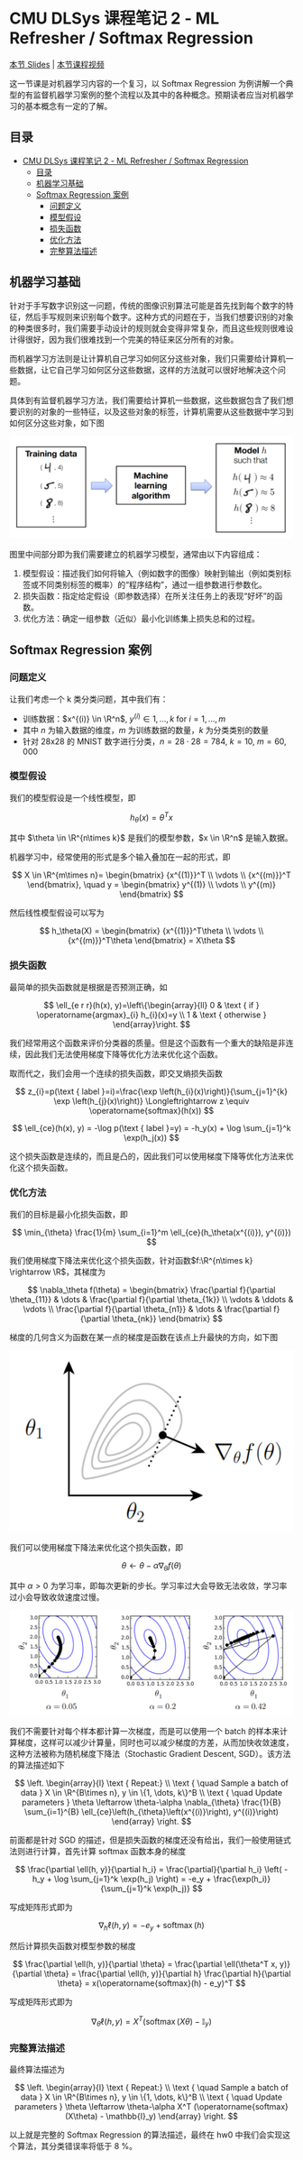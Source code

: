 # CMU DLSys 课程笔记 2 - ML Refresher / Softmax Regression

[本节 Slides](https://dlsyscourse.org/slides/softmax_regression.pdf) | [本节课程视频](https://www.bilibili.com/video/BV1Rg4y137jH?p=3&vd_source=07d6eec55261917555a5d7fb4429cab9)

这一节课是对机器学习内容的一个复习，以 Softmax Regression 为例讲解一个典型的有监督机器学习案例的整个流程以及其中的各种概念。预期读者应当对机器学习的基本概念有一定的了解。

## 目录

- [CMU DLSys 课程笔记 2 - ML Refresher / Softmax Regression](#cmu-dlsys-课程笔记-2---ml-refresher--softmax-regression)
  - [目录](#目录)
  - [机器学习基础](#机器学习基础)
  - [Softmax Regression 案例](#softmax-regression-案例)
    - [问题定义](#问题定义)
    - [模型假设](#模型假设)
    - [损失函数](#损失函数)
    - [优化方法](#优化方法)
    - [完整算法描述](#完整算法描述)

## 机器学习基础

针对于手写数字识别这一问题，传统的图像识别算法可能是首先找到每个数字的特征，然后手写规则来识别每个数字。这种方式的问题在于，当我们想要识别的对象的种类很多时，我们需要手动设计的规则就会变得非常复杂，而且这些规则很难设计得很好，因为我们很难找到一个完美的特征来区分所有的对象。

而机器学习方法则是让计算机自己学习如何区分这些对象，我们只需要给计算机一些数据，让它自己学习如何区分这些数据，这样的方法就可以很好地解决这个问题。

具体到有监督机器学习方法，我们需要给计算机一些数据，这些数据包含了我们想要识别的对象的一些特征，以及这些对象的标签，计算机需要从这些数据中学习到如何区分这些对象，如下图

![有监督机器学习](figs/cmu-dlsys-2-image.png)

图里中间部分即为我们需要建立的机器学习模型，通常由以下内容组成：

1. 模型假设：描述我们如何将输入（例如数字的图像）映射到输出（例如类别标签或不同类别标签的概率）的“程序结构”，通过一组参数进行参数化。
2. 损失函数：指定给定假设（即参数选择）在所关注任务上的表现“好坏”的函数。
3. 优化方法：确定一组参数（近似）最小化训练集上损失总和的过程。

## Softmax Regression 案例

### 问题定义

让我们考虑一个 k 类分类问题，其中我们有：

- 训练数据：$x^{(i)} \in \R^n$, $y^{(i)} \in {1,\dots, k}$ for $i = 1, … , m$
- 其中 $n$ 为输入数据的维度，$m$ 为训练数据的数量，$k$ 为分类类别的数量
- 针对 28x28 的 MNIST 数字进行分类，$n = 28 \cdot 28 = 784$, $k = 10$, $m = 60,000$

### 模型假设

我们的模型假设是一个线性模型，即

$$
h_\theta(x) = \theta^T x
$$

其中 $\theta \in \R^{n\times k}$ 是我们的模型参数，$x \in \R^n$ 是输入数据。

机器学习中，经常使用的形式是多个输入叠加在一起的形式，即

$$
X \in \R^{m\times n}= \begin{bmatrix} {x^{(1)}}^T \\ \vdots \\ {x^{(m)}}^T \end{bmatrix}, \quad y = \begin{bmatrix} y^{(1)} \\ \vdots \\ y^{(m)} \end{bmatrix}
$$

然后线性模型假设可以写为

$$
h_\theta(X)  = \begin{bmatrix} {x^{(1)}}^T\theta \\ \vdots \\ {x^{(m)}}^T\theta \end{bmatrix} = X\theta
$$

### 损失函数

最简单的损失函数就是根据是否预测正确，如

$$
\ell_{e r r}(h(x), y)=\left\{\begin{array}{ll}
0 & \text { if } \operatorname{argmax}_{i} h_{i}(x)=y \\
1 & \text { otherwise }
\end{array}\right.
$$

我们经常用这个函数来评价分类器的质量。但是这个函数有一个重大的缺陷是非连续，因此我们无法使用梯度下降等优化方法来优化这个函数。

取而代之，我们会用一个连续的损失函数，即交叉熵损失函数

$$
z_{i}=p(\text { label }=i)=\frac{\exp \left(h_{i}(x)\right)}{\sum_{j=1}^{k} \exp \left(h_{j}(x)\right)} \Longleftrightarrow z \equiv \operatorname{softmax}(h(x))
$$

$$
\ell_{ce}(h(x), y) = -\log p(\text { label }=y) = -h_y(x) + \log \sum_{j=1}^k \exp(h_j(x))
$$

这个损失函数是连续的，而且是凸的，因此我们可以使用梯度下降等优化方法来优化这个损失函数。

### 优化方法

我们的目标是最小化损失函数，即

$$
\min_{\theta} \frac{1}{m} \sum_{i=1}^m \ell_{ce}(h_\theta(x^{(i)}), y^{(i)})
$$

我们使用梯度下降法来优化这个损失函数，针对函数$f:\R^{n\times k} \rightarrow \R$，其梯度为

$$
\nabla_\theta f(\theta) = \begin{bmatrix} \frac{\partial f}{\partial \theta_{11}} & \dots & \frac{\partial f}{\partial \theta_{1k}} \\ \vdots & \ddots & \vdots \\ \frac{\partial f}{\partial \theta_{n1}} & \dots & \frac{\partial f}{\partial \theta_{nk}} \end{bmatrix}
$$

梯度的几何含义为函数在某一点的梯度是函数在该点上升最快的方向，如下图

![梯度的几何含义](figs/cmu-dlsys-2-image-1.png)

我们可以使用梯度下降法来优化这个损失函数，即

$$
\theta \leftarrow \theta - \alpha \nabla_\theta f(\theta)
$$

其中 $\alpha \gt 0$ 为学习率，即每次更新的步长。学习率过大会导致无法收敛，学习率过小会导致收敛速度过慢。

![学习率大小](figs/cmu-dlsys-2-image-2.png)

我们不需要针对每个样本都计算一次梯度，而是可以使用一个 batch 的样本来计算梯度，这样可以减少计算量，同时也可以减少梯度的方差，从而加快收敛速度，这种方法被称为随机梯度下降法（Stochastic Gradient Descent, SGD）。该方法的算法描述如下

$$
\left.
\begin{array}{l}
\text { Repeat:} \\
\text { \quad Sample a batch of data } X \in \R^{B\times n}, y \in \{1, \dots, k\}^B \\
\text { \quad Update parameters } \theta \leftarrow \theta-\alpha \nabla_{\theta} \frac{1}{B} \sum_{i=1}^{B} \ell_{ce}\left(h_{\theta}\left(x^{(i)}\right), y^{(i)}\right)
\end{array}
\right.
$$

前面都是针对 SGD 的描述，但是损失函数的梯度还没有给出，我们一般使用链式法则进行计算，首先计算 softmax 函数本身的梯度

$$
\frac{\partial \ell(h, y)}{\partial h_i} = \frac{\partial}{\partial h_i} \left( -h_y + \log \sum_{j=1}^k \exp(h_j) \right) = -e_y + \frac{\exp(h_i)}{\sum_{j=1}^k \exp(h_j)}
$$

写成矩阵形式即为

$$
\nabla_h \ell(h, y) = -e_y + \operatorname{softmax}(h)
$$

然后计算损失函数对模型参数的梯度

$$
\frac{\partial \ell(h, y)}{\partial \theta} = \frac{\partial \ell(\theta^T x, y)}{\partial \theta} = \frac{\partial \ell(h, y)}{\partial h} \frac{\partial h}{\partial \theta} = x(\operatorname{softmax}(h) - e_y)^T
$$

写成矩阵形式即为

$$
\nabla_\theta \ell(h, y) = X^T (\operatorname{softmax}(X\theta) - \mathbb{I}_y)
$$

### 完整算法描述

最终算法描述为

$$
\left.
\begin{array}{l}
\text { Repeat:} \\
\text { \quad Sample a batch of data } X \in \R^{B\times n}, y \in \{1, \dots, k\}^B \\
\text { \quad Update parameters } \theta \leftarrow \theta-\alpha X^T (\operatorname{softmax}(X\theta) - \mathbb{I}_y)
\end{array}
\right.
$$

以上就是完整的 Softmax Regression 的算法描述，最终在 hw0 中我们会实现这个算法，其分类错误率将低于 8 %。
